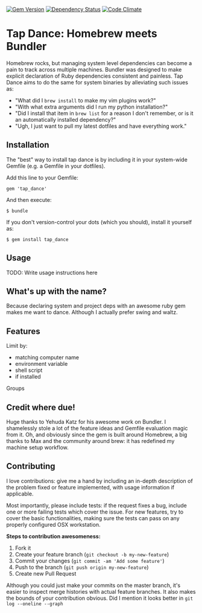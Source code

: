 [![Gem Version](https://badge.fury.io/rb/tap_dance.png)](http://badge.fury.io/rb/tap_dance)
[![Dependency Status](https://gemnasium.com/nybblr/tap_dance.png)](https://gemnasium.com/nybblr/tap_dance)
[![Code Climate](https://codeclimate.com/github/nybblr/tap_dance.png)](https://codeclimate.com/github/nybblr/tap_dance)

Tap Dance: Homebrew meets Bundler
===============================

Homebrew rocks, but managing system level dependencies can become a pain to track across multiple machines. Bundler was designed to make explicit declaration of Ruby dependencies consistent and painless. Tap Dance aims to do the same for system binaries by alleviating such issues as:
- "What did I `brew install` to make my vim plugins work?"
- "With what extra arguments did I run my python installation?"
- "Did I install that item in `brew list` for a reason I don't remember, or is it an automatically installed dependency?"
- "Ugh, I just want to pull my latest dotfiles and have everything work."

Installation
------------

The "best" way to install tap dance is by including it in your system-wide Gemfile (e.g. a Gemfile in your dotfiles).

Add this line to your Gemfile:

    gem 'tap_dance'

And then execute:

    $ bundle

If you don't version-control your dots (which you should), install it yourself as:

    $ gem install tap_dance

Usage
-----

TODO: Write usage instructions here

What's up with the name?
------------------------

Because declaring system and project deps with an awesome ruby gem makes me want to dance. Although I actually prefer swing and waltz.

Features
--------

Limit by:
- matching computer name
- environment variable
- shell script
- if installed

Groups

Credit where due!
-----------------

Huge thanks to Yehuda Katz for his awesome work on Bundler. I shamelessly stole a lot of the feature ideas and Gemfile evaluation magic from it. Oh, and obviously since the gem is built around Homebrew, a big thanks to Max and the community around brew: it has redefined my machine setup workflow.

Contributing
------------

I love contributions: give me a hand by including an in-depth description of the problem fixed or feature implemented, with usage information if applicable.

Most importantly, please include tests: if the request fixes a bug, include one or more failing tests which cover the issue. For new features, try to cover the basic functionalities, making sure the tests can pass on any properly configured OSX workstation.

**Steps to contribution awesomeness:**

1. Fork it
2. Create your feature branch (`git checkout -b my-new-feature`)
3. Commit your changes (`git commit -am 'Add some feature'`)
4. Push to the branch (`git push origin my-new-feature`)
5. Create new Pull Request

Although you could just make your commits on the master branch, it's easier to inspect merge histories with actual feature branches. It also makes the bounds of your contribution obvious. Did I mention it looks better in `git log --oneline --graph`
